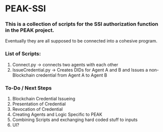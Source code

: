# PEAK-SSI

### This is a collection of scripts for the SSI authorization function in the PEAK project.
Eventually they are all supposed to be connected into a cohesive program.

### List of Scripts:

1. Connect.py -> connects two agents with each other
2. IssueCredential.py -> Creates DIDs for Agent A and B and Issues a non-Blockchain credential from Agent A to Agent B

### To-Do / Next Steps

1. Blockchain Credential Issueing
2. Presentation of Credential
3. Revocation of Credential
4. Creating Agents and Logic Specific to PEAK
5. Combining Scripts and exchanging hard coded stuff to inputs
6. UI?